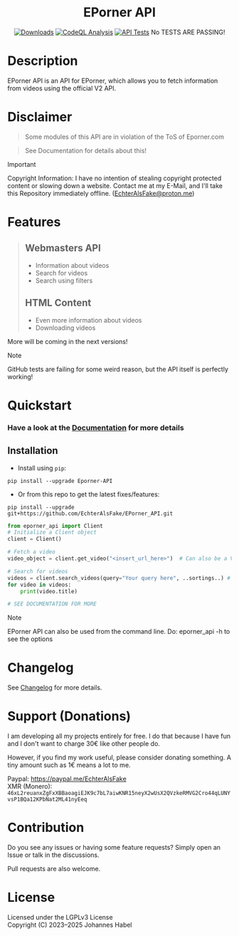 <h1 align="center">EPorner API</h1> 

<div align="center">
    <a href="https://pepy.tech/project/Eporner-API"><img src="https://static.pepy.tech/badge/Eporner-API" alt="Downloads"></a>
    <a href="https://github.com/EchterAlsFake/EPorner_API/workflows/"><img src="https://github.com/EchterAlsFake/EPorner_API/workflows/CodeQL/badge.svg" alt="CodeQL Analysis"/></a>
    <a href="https://github.com/EchterAlsFake/EPorner_API/workflows/"><img src="https://github.com/EchterAlsFake/EPorner_API/actions/workflows/tests.yml/badge.svg" alt="API Tests"/></a> No TESTS ARE PASSING!
</div>

# Description

EPorner API is an API for EPorner, which allows you to fetch information from videos using the official V2 API.

# Disclaimer
> Some modules of this API are in violation of the ToS of Eporner.com
 
> See Documentation for details about this!

> [!IMPORTANT]
> Copyright Information: I have no intention of stealing copyright protected content or slowing down
> a website. Contact me at my E-Mail, and I'll take this Repository immediately offline. (EchterAlsFake@proton.me)

# Features
> Webmasters API
> - 
> - Information about videos
> - Search for videos
> - Search using filters
> 
> HTML Content
> - 
> - Even more information about videos
> - Downloading videos

More will be coming in the next versions!

> [!NOTE]
> GitHub tests are failing for some weird reason, but the API itself is perfectly working!

# Quickstart

### Have a look at the [Documentation](https://github.com/EchterAlsFake/API_Docs/blob/master/Porn_APIs/EPorner.md) for more details

## Installation

- Install using `pip`: 
```shell
pip install --upgrade Eporner-API
```

- Or from this repo to get the latest fixes/features:
```shell
pip install --upgrade git+https://github.com/EchterAlsFake/EPorner_API.git
```


```python
from eporner_api import Client
# Initialize a Client object
client = Client()

# Fetch a video
video_object = client.get_video("<insert_url_here>")  # Can also be a Video ID

# Search for videos
videos = client.search_videos(query="Your query here", ..sortings..) # See Documentation!
for video in videos:
    print(video.title)

# SEE DOCUMENTATION FOR MORE
```

> [!NOTE]
> EPorner API can also be used from the command line. Do: eporner_api -h to see the options

# Changelog
See [Changelog](https://github.com/EchterAlsFake/EPorner_API/blob/master/README/Changelog.md) for more details.

# Support (Donations)
I am developing all my projects entirely for free. I do that because I have fun and I don't want
to charge 30€ like other people do.

However, if you find my work useful, please consider donating something. A tiny amount such as 1€
means a lot to me.

Paypal: https://paypal.me/EchterAlsFake
<br>XMR (Monero): `46xL2reuanxZgFxXBBaoagiEJK9c7bL7aiwKNR15neyX2wUsX2QVzkeRMVG2Cro44qLUNYvsP1BQa12KPbNat2ML41nyEeq`

# Contribution
Do you see any issues or having some feature requests? Simply open an Issue or talk
in the discussions.

Pull requests are also welcome.

# License
Licensed under the LGPLv3 License
<br>Copyright (C) 2023–2025 Johannes Habel
